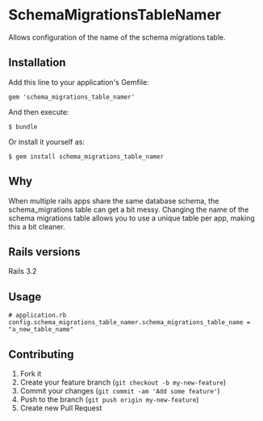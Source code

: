 # SchemaMigrationsTableNamer

Allows configuration of the name of the schema migrations table.

## Installation

Add this line to your application's Gemfile:

    gem 'schema_migrations_table_namer'

And then execute:

    $ bundle

Or install it yourself as:

    $ gem install schema_migrations_table_namer

## Why

When multiple rails apps share the same database schema, the schema_migrations table can get a bit messy.  Changing the name of the schema migrations table allows you to use a unique table per app, making this a bit cleaner.

## Rails versions

Rails 3.2

## Usage

    # application.rb
    config.schema_migrations_table_namer.schema_migrations_table_name = "a_new_table_name"

## Contributing

1. Fork it
2. Create your feature branch (`git checkout -b my-new-feature`)
3. Commit your changes (`git commit -am 'Add some feature'`)
4. Push to the branch (`git push origin my-new-feature`)
5. Create new Pull Request
